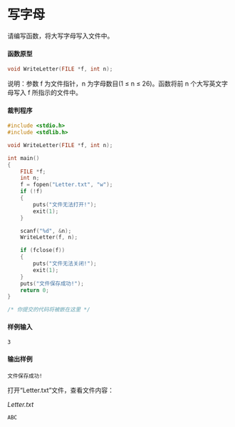 # 写字母
请编写函数，将大写字母写入文件中。

#### 函数原型

```c
void WriteLetter(FILE *f, int n);
```

说明：参数 f 为文件指针，n 为字母数目(1 ≤ n ≤ 26)。函数将前 n 个大写英文字母写入 f 所指示的文件中。

#### 裁判程序

```c
#include <stdio.h>
#include <stdlib.h>

void WriteLetter(FILE *f, int n);

int main()
{
    FILE *f;
    int n;
    f = fopen("Letter.txt", "w");
    if (!f)
    {
        puts("文件无法打开!");
        exit(1);
    }

    scanf("%d", &n);
    WriteLetter(f, n);

    if (fclose(f))
    {
        puts("文件无法关闭!");
        exit(1);
    }
    puts("文件保存成功!");
    return 0;
}

/* 你提交的代码将被嵌在这里 */
```

#### 样例输入

```in
3
```

#### 输出样例

```
文件保存成功!
```

打开“Letter.txt”文件，查看文件内容：

*Letter.txt*

```out
ABC
```

